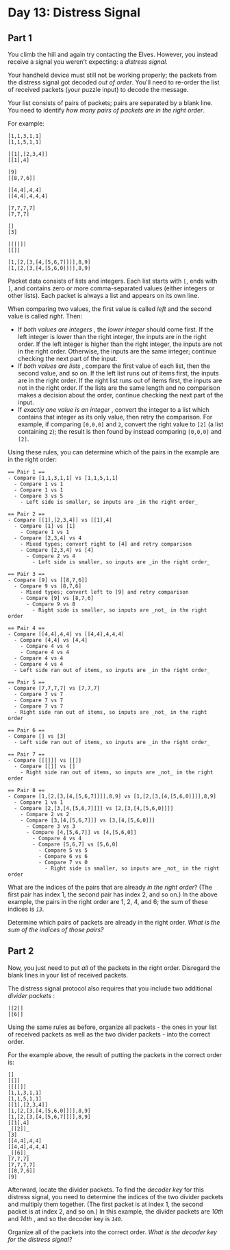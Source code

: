 # Day 13: Distress Signal


## Part 1
You climb the hill and again try contacting the Elves. However, you instead
receive a signal you weren't expecting: a _distress signal_.

Your handheld device must still not be working properly; the packets from the
distress signal got decoded _out of order_. You'll need to re-order the list
of received packets (your puzzle input) to decode the message.

Your list consists of pairs of packets; pairs are separated by a blank line.
You need to identify _how many pairs of packets are in the right order_.

For example:

    
    
    [1,1,3,1,1]
    [1,1,5,1,1]
    
    [[1],[2,3,4]]
    [[1],4]
    
    [9]
    [[8,7,6]]
    
    [[4,4],4,4]
    [[4,4],4,4,4]
    
    [7,7,7,7]
    [7,7,7]
    
    []
    [3]
    
    [[[]]]
    [[]]
    
    [1,[2,[3,[4,[5,6,7]]]],8,9]
    [1,[2,[3,[4,[5,6,0]]]],8,9]
    

Packet data consists of lists and integers. Each list starts with `[`, ends
with `]`, and contains zero or more comma-separated values (either integers or
other lists). Each packet is always a list and appears on its own line.

When comparing two values, the first value is called _left_ and the second
value is called _right_. Then:

  * If _both values are integers_ , the _lower integer_ should come first. If the left integer is lower than the right integer, the inputs are in the right order. If the left integer is higher than the right integer, the inputs are not in the right order. Otherwise, the inputs are the same integer; continue checking the next part of the input.
  * If _both values are lists_ , compare the first value of each list, then the second value, and so on. If the left list runs out of items first, the inputs are in the right order. If the right list runs out of items first, the inputs are not in the right order. If the lists are the same length and no comparison makes a decision about the order, continue checking the next part of the input.
  * If _exactly one value is an integer_ , convert the integer to a list which contains that integer as its only value, then retry the comparison. For example, if comparing `[0,0,0]` and `2`, convert the right value to `[2]` (a list containing `2`); the result is then found by instead comparing `[0,0,0]` and `[2]`.

Using these rules, you can determine which of the pairs in the example are in
the right order:

    
    
    == Pair 1 ==
    - Compare [1,1,3,1,1] vs [1,1,5,1,1]
      - Compare 1 vs 1
      - Compare 1 vs 1
      - Compare 3 vs 5
        - Left side is smaller, so inputs are _in the right order_
    
    == Pair 2 ==
    - Compare [[1],[2,3,4]] vs [[1],4]
      - Compare [1] vs [1]
        - Compare 1 vs 1
      - Compare [2,3,4] vs 4
        - Mixed types; convert right to [4] and retry comparison
        - Compare [2,3,4] vs [4]
          - Compare 2 vs 4
            - Left side is smaller, so inputs are _in the right order_
    
    == Pair 3 ==
    - Compare [9] vs [[8,7,6]]
      - Compare 9 vs [8,7,6]
        - Mixed types; convert left to [9] and retry comparison
        - Compare [9] vs [8,7,6]
          - Compare 9 vs 8
            - Right side is smaller, so inputs are _not_ in the right order
    
    == Pair 4 ==
    - Compare [[4,4],4,4] vs [[4,4],4,4,4]
      - Compare [4,4] vs [4,4]
        - Compare 4 vs 4
        - Compare 4 vs 4
      - Compare 4 vs 4
      - Compare 4 vs 4
      - Left side ran out of items, so inputs are _in the right order_
    
    == Pair 5 ==
    - Compare [7,7,7,7] vs [7,7,7]
      - Compare 7 vs 7
      - Compare 7 vs 7
      - Compare 7 vs 7
      - Right side ran out of items, so inputs are _not_ in the right order
    
    == Pair 6 ==
    - Compare [] vs [3]
      - Left side ran out of items, so inputs are _in the right order_
    
    == Pair 7 ==
    - Compare [[[]]] vs [[]]
      - Compare [[]] vs []
        - Right side ran out of items, so inputs are _not_ in the right order
    
    == Pair 8 ==
    - Compare [1,[2,[3,[4,[5,6,7]]]],8,9] vs [1,[2,[3,[4,[5,6,0]]]],8,9]
      - Compare 1 vs 1
      - Compare [2,[3,[4,[5,6,7]]]] vs [2,[3,[4,[5,6,0]]]]
        - Compare 2 vs 2
        - Compare [3,[4,[5,6,7]]] vs [3,[4,[5,6,0]]]
          - Compare 3 vs 3
          - Compare [4,[5,6,7]] vs [4,[5,6,0]]
            - Compare 4 vs 4
            - Compare [5,6,7] vs [5,6,0]
              - Compare 5 vs 5
              - Compare 6 vs 6
              - Compare 7 vs 0
                - Right side is smaller, so inputs are _not_ in the right order
    

What are the indices of the pairs that are already _in the right order_? (The
first pair has index 1, the second pair has index 2, and so on.) In the above
example, the pairs in the right order are 1, 2, 4, and 6; the sum of these
indices is _`13`_.

Determine which pairs of packets are already in the right order. _What is the
sum of the indices of those pairs?_




## Part 2


Now, you just need to put _all_ of the packets in the right order. Disregard
the blank lines in your list of received packets.

The distress signal protocol also requires that you include two additional
_divider packets_ :

    
    
    [[2]]
    [[6]]
    

Using the same rules as before, organize all packets - the ones in your list
of received packets as well as the two divider packets - into the correct
order.

For the example above, the result of putting the packets in the correct order
is:

    
    
    []
    [[]]
    [[[]]]
    [1,1,3,1,1]
    [1,1,5,1,1]
    [[1],[2,3,4]]
    [1,[2,[3,[4,[5,6,0]]]],8,9]
    [1,[2,[3,[4,[5,6,7]]]],8,9]
    [[1],4]
    _[[2]]_
    [3]
    [[4,4],4,4]
    [[4,4],4,4,4]
    _[[6]]_
    [7,7,7]
    [7,7,7,7]
    [[8,7,6]]
    [9]
    

Afterward, locate the divider packets. To find the _decoder key_ for this
distress signal, you need to determine the indices of the two divider packets
and multiply them together. (The first packet is at index 1, the second packet
is at index 2, and so on.) In this example, the divider packets are _10th_ and
_14th_ , and so the decoder key is _`140`_.

Organize all of the packets into the correct order. _What is the decoder key
for the distress signal?_


